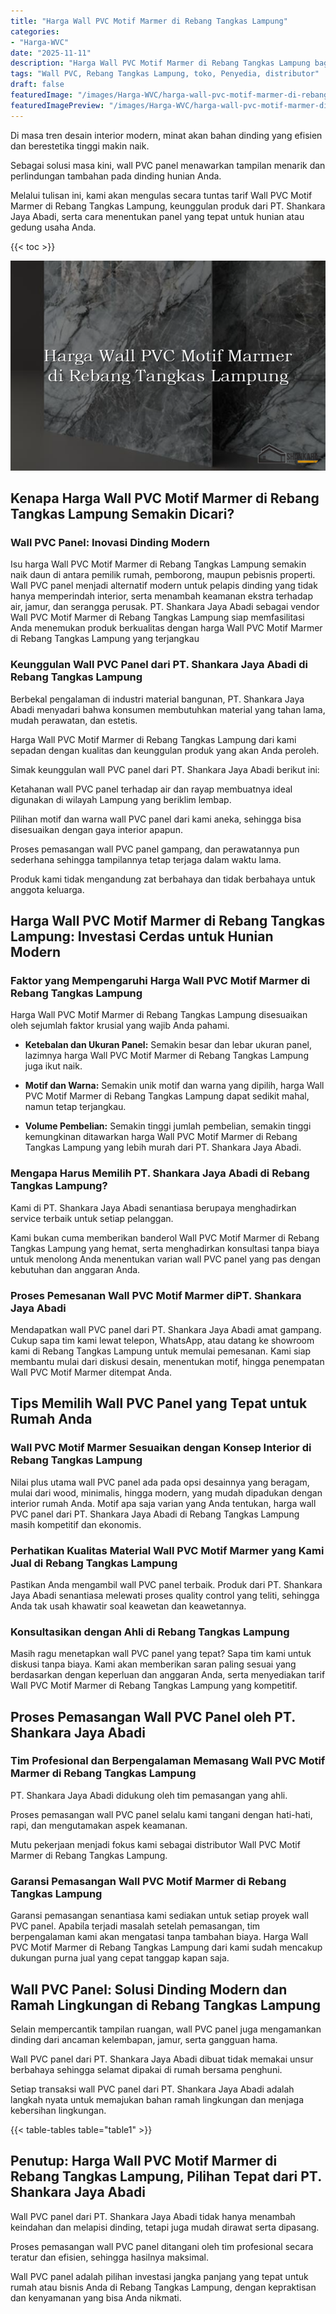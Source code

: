 ```yaml
---
title: "Harga Wall PVC Motif Marmer di Rebang Tangkas Lampung"
categories:
- "Harga-WVC"
date: "2025-11-11"
description: "Harga Wall PVC Motif Marmer di Rebang Tangkas Lampung bagi tempat tinggal, perkantoran, dan toko. Panel unggulan, pilihan motif, pilihan warna modern, beserta servis penempatan ditangani oleh tenaga ahli ahli dan garansi resmi!|Jasa penyediaan Wall PVC Motif Marmer di Rebang Tangkas Lampung bagi kebutuhan rumah, kantor, atau toko, dengan produk terbaik dan penempatan oleh tenaga ahli profesional serta garansi resmi.|Pilihan Wall PVC Motif Marmer di Rebang Tangkas Lampung yang andal bagi hunian, office, serta ritel, dengan material berkualitas dan instalasi ditangani oleh teknisi ahli dan jaminan resmi.|Penyediaan Wall PVC Motif Marmer di Rebang Tangkas Lampung untuk hunian, kantor, dan ritel, dengan produk unggulan dan instalasi dikerjakan oleh tim berpengalaman, dilengkapi dengan garansi resmi.}"
tags: "Wall PVC, Rebang Tangkas Lampung, toko, Penyedia, distributor"
draft: false
featuredImage: "/images/Harga-WVC/harga-wall-pvc-motif-marmer-di-rebang-tangkas-lampung.png"
featuredImagePreview: "/images/Harga-WVC/harga-wall-pvc-motif-marmer-di-rebang-tangkas-lampung.png"
---
```


Di masa tren desain interior modern, minat akan bahan dinding yang efisien dan berestetika tinggi makin naik.

Sebagai solusi masa kini, wall PVC panel menawarkan tampilan menarik dan perlindungan tambahan pada dinding hunian Anda.

Melalui tulisan ini, kami akan mengulas secara tuntas tarif Wall PVC Motif Marmer di Rebang Tangkas Lampung, keunggulan produk dari PT. Shankara Jaya Abadi, serta cara menentukan panel yang tepat untuk hunian atau gedung usaha Anda.

{{< toc >}}

![Harga Wall PVC Motif Marmer di Rebang Tangkas Lampung](/images/Harga-WVC/Harga-Wall-PVC-Motif-Marmer-di-Rebang-Tangkas-Lampung.png)

## Kenapa Harga Wall PVC Motif Marmer di Rebang Tangkas Lampung Semakin Dicari?

### Wall PVC Panel: Inovasi Dinding Modern

Isu harga Wall PVC Motif Marmer di Rebang Tangkas Lampung semakin naik daun di antara pemilik rumah, pemborong, maupun pebisnis properti. Wall PVC panel menjadi alternatif modern untuk pelapis dinding yang tidak hanya memperindah interior, serta menambah keamanan ekstra terhadap air, jamur, dan serangga perusak. PT. Shankara Jaya Abadi sebagai vendor Wall PVC Motif Marmer di Rebang Tangkas Lampung siap memfasilitasi Anda menemukan produk berkualitas dengan harga Wall PVC Motif Marmer di Rebang Tangkas Lampung yang terjangkau

### Keunggulan Wall PVC Panel dari PT. Shankara Jaya Abadi di Rebang Tangkas Lampung

Berbekal pengalaman di industri material bangunan, PT. Shankara Jaya Abadi menyadari bahwa konsumen membutuhkan material yang tahan lama, mudah perawatan, dan estetis.

Harga Wall PVC Motif Marmer di Rebang Tangkas Lampung dari kami sepadan dengan kualitas dan keunggulan produk yang akan Anda peroleh.

Simak keunggulan wall PVC panel dari PT. Shankara Jaya Abadi berikut ini:

Ketahanan wall PVC panel terhadap air dan rayap membuatnya ideal digunakan di wilayah Lampung yang beriklim lembap.

Pilihan motif dan warna wall PVC panel dari kami aneka, sehingga bisa disesuaikan dengan gaya interior apapun.

Proses pemasangan wall PVC panel gampang, dan perawatannya pun sederhana sehingga tampilannya tetap terjaga dalam waktu lama.

Produk kami tidak mengandung zat berbahaya dan tidak berbahaya untuk anggota keluarga.

## Harga Wall PVC Motif Marmer di Rebang Tangkas Lampung: Investasi Cerdas untuk Hunian Modern

### Faktor yang Mempengaruhi Harga Wall PVC Motif Marmer di Rebang Tangkas Lampung

Harga Wall PVC Motif Marmer di Rebang Tangkas Lampung disesuaikan oleh sejumlah faktor krusial yang wajib Anda pahami.

- **Ketebalan dan Ukuran Panel:** Semakin besar dan lebar ukuran panel, lazimnya harga Wall PVC Motif Marmer di Rebang Tangkas Lampung juga ikut naik.

- **Motif dan Warna:** Semakin unik motif dan warna yang dipilih, harga Wall PVC Motif Marmer di Rebang Tangkas Lampung dapat sedikit mahal, namun tetap terjangkau.

- **Volume Pembelian:** Semakin tinggi jumlah pembelian, semakin tinggi kemungkinan ditawarkan harga Wall PVC Motif Marmer di Rebang Tangkas Lampung yang lebih murah dari PT. Shankara Jaya Abadi.

### Mengapa Harus Memilih PT. Shankara Jaya Abadi di Rebang Tangkas Lampung?

Kami di PT. Shankara Jaya Abadi senantiasa berupaya menghadirkan service terbaik untuk setiap pelanggan.

Kami bukan cuma memberikan banderol Wall PVC Motif Marmer di Rebang Tangkas Lampung yang hemat, serta menghadirkan konsultasi tanpa biaya untuk menolong Anda menentukan varian wall PVC panel yang pas dengan kebutuhan dan anggaran Anda.

### Proses Pemesanan Wall PVC Motif Marmer diPT. Shankara Jaya Abadi

Mendapatkan wall PVC panel dari PT. Shankara Jaya Abadi amat gampang. Cukup sapa tim kami lewat telepon, WhatsApp, atau datang ke showroom kami di Rebang Tangkas Lampung untuk memulai pemesanan. Kami siap membantu mulai dari diskusi desain, menentukan motif, hingga penempatan Wall PVC Motif Marmer ditempat Anda.

## Tips Memilih Wall PVC Panel yang Tepat untuk Rumah Anda

### Wall PVC Motif Marmer Sesuaikan dengan Konsep Interior di Rebang Tangkas Lampung

Nilai plus utama wall PVC panel ada pada opsi desainnya yang beragam, mulai dari wood, minimalis, hingga modern, yang mudah dipadukan dengan interior rumah Anda. Motif apa saja varian yang Anda tentukan, harga wall PVC panel dari PT. Shankara Jaya Abadi di Rebang Tangkas Lampung masih kompetitif dan ekonomis.

### Perhatikan Kualitas Material Wall PVC Motif Marmer yang Kami Jual di Rebang Tangkas Lampung

Pastikan Anda mengambil wall PVC panel terbaik. Produk dari PT. Shankara Jaya Abadi senantiasa melewati proses quality control yang teliti, sehingga Anda tak usah khawatir soal keawetan dan keawetannya.

### Konsultasikan dengan Ahli di Rebang Tangkas Lampung

Masih ragu menetapkan wall PVC panel yang tepat? Sapa tim kami untuk diskusi tanpa biaya. Kami akan memberikan saran paling sesuai yang berdasarkan dengan keperluan dan anggaran Anda, serta menyediakan tarif Wall PVC Motif Marmer di Rebang Tangkas Lampung yang kompetitif.

## Proses Pemasangan Wall PVC Panel oleh PT. Shankara Jaya Abadi

### Tim Profesional dan Berpengalaman Memasang Wall PVC Motif Marmer di Rebang Tangkas Lampung

PT. Shankara Jaya Abadi didukung oleh tim pemasangan yang ahli.

Proses pemasangan wall PVC panel selalu kami tangani dengan hati-hati, rapi, dan mengutamakan aspek keamanan.

Mutu pekerjaan menjadi fokus kami sebagai distributor Wall PVC Motif Marmer di Rebang Tangkas Lampung.

### Garansi Pemasangan Wall PVC Motif Marmer di Rebang Tangkas Lampung

Garansi pemasangan senantiasa kami sediakan untuk setiap proyek wall PVC panel. Apabila terjadi masalah setelah pemasangan, tim berpengalaman kami akan mengatasi tanpa tambahan biaya. Harga Wall PVC Motif Marmer di Rebang Tangkas Lampung dari kami sudah mencakup dukungan purna jual yang cepat tanggap kapan saja.

## Wall PVC Panel: Solusi Dinding Modern dan Ramah Lingkungan di Rebang Tangkas Lampung

Selain mempercantik tampilan ruangan, wall PVC panel juga mengamankan dinding dari ancaman kelembapan, jamur, serta gangguan hama.

Wall PVC panel dari PT. Shankara Jaya Abadi dibuat tidak memakai unsur berbahaya sehingga selamat dipakai di rumah bersama penghuni.

Setiap transaksi wall PVC panel dari PT. Shankara Jaya Abadi adalah langkah nyata untuk memajukan bahan ramah lingkungan dan menjaga kebersihan lingkungan.

{{< table-tables table="table1" >}}

## Penutup: Harga Wall PVC Motif Marmer di Rebang Tangkas Lampung, Pilihan Tepat dari PT. Shankara Jaya Abadi

Wall PVC panel dari PT. Shankara Jaya Abadi tidak hanya menambah keindahan dan melapisi dinding, tetapi juga mudah dirawat serta dipasang.

Proses pemasangan wall PVC panel ditangani oleh tim profesional secara teratur dan efisien, sehingga hasilnya maksimal.

Wall PVC panel adalah pilihan investasi jangka panjang yang tepat untuk rumah atau bisnis Anda di Rebang Tangkas Lampung, dengan kepraktisan dan kenyamanan yang bisa Anda nikmati.
